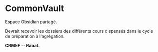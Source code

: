# CommonVault
Espace Obsidian partagé. 

Devrait recevoir les dossiers des différents cours dispensés dans le cycle de préparation à l'agrégation.

**CRMEF -- Rabat.** 
